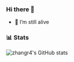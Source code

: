 ### Hi there 👋

- 🔭 I’m still alive

### 📊 Stats

![zhangr4's GitHub stats](https://github-readme-stats.vercel.app/api?username=zhangr4&show_icons=true)
